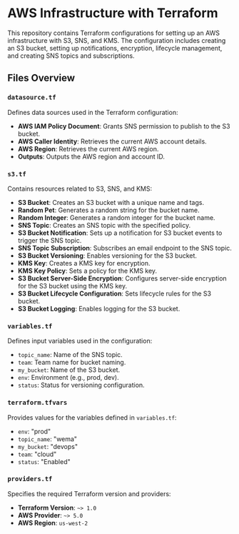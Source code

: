 # AWS Infrastructure with Terraform

This repository contains Terraform configurations for setting up an AWS infrastructure with S3, SNS, and KMS. The configuration includes creating an S3 bucket, setting up notifications, encryption, lifecycle management, and creating SNS topics and subscriptions.

## Files Overview

### `datasource.tf`

Defines data sources used in the Terraform configuration:
- **AWS IAM Policy Document**: Grants SNS permission to publish to the S3 bucket.
- **AWS Caller Identity**: Retrieves the current AWS account details.
- **AWS Region**: Retrieves the current AWS region.
- **Outputs**: Outputs the AWS region and account ID.

### `s3.tf`

Contains resources related to S3, SNS, and KMS:
- **S3 Bucket**: Creates an S3 bucket with a unique name and tags.
- **Random Pet**: Generates a random string for the bucket name.
- **Random Integer**: Generates a random integer for the bucket name.
- **SNS Topic**: Creates an SNS topic with the specified policy.
- **S3 Bucket Notification**: Sets up a notification for S3 bucket events to trigger the SNS topic.
- **SNS Topic Subscription**: Subscribes an email endpoint to the SNS topic.
- **S3 Bucket Versioning**: Enables versioning for the S3 bucket.
- **KMS Key**: Creates a KMS key for encryption.
- **KMS Key Policy**: Sets a policy for the KMS key.
- **S3 Bucket Server-Side Encryption**: Configures server-side encryption for the S3 bucket using the KMS key.
- **S3 Bucket Lifecycle Configuration**: Sets lifecycle rules for the S3 bucket.
- **S3 Bucket Logging**: Enables logging for the S3 bucket.

### `variables.tf`

Defines input variables used in the configuration:
- `topic_name`: Name of the SNS topic.
- `team`: Team name for bucket naming.
- `my_bucket`: Name of the S3 bucket.
- `env`: Environment (e.g., prod, dev).
- `status`: Status for versioning configuration.

### `terraform.tfvars`

Provides values for the variables defined in `variables.tf`:
- `env`: "prod"
- `topic_name`: "wema"
- `my_bucket`: "devops"
- `team`: "cloud"
- `status`: "Enabled"

### `providers.tf`

Specifies the required Terraform version and providers:
- **Terraform Version**: `~> 1.0`
- **AWS Provider**: `~> 5.0`
- **AWS Region**: `us-west-2`